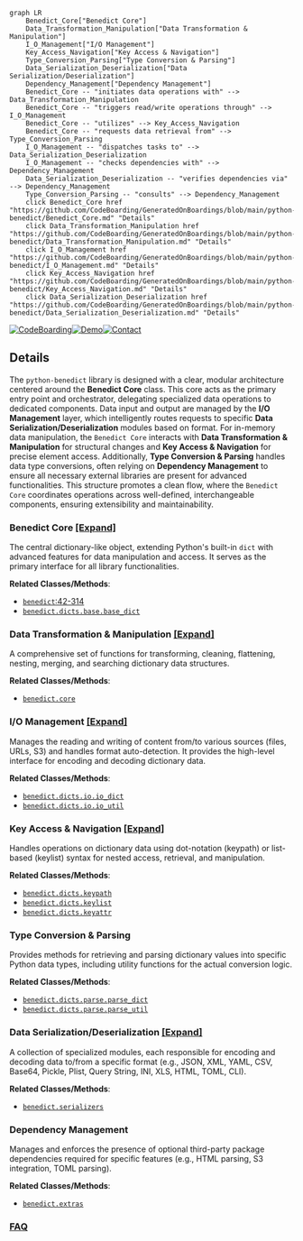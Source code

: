 ```mermaid
graph LR
    Benedict_Core["Benedict Core"]
    Data_Transformation_Manipulation["Data Transformation & Manipulation"]
    I_O_Management["I/O Management"]
    Key_Access_Navigation["Key Access & Navigation"]
    Type_Conversion_Parsing["Type Conversion & Parsing"]
    Data_Serialization_Deserialization["Data Serialization/Deserialization"]
    Dependency_Management["Dependency Management"]
    Benedict_Core -- "initiates data operations with" --> Data_Transformation_Manipulation
    Benedict_Core -- "triggers read/write operations through" --> I_O_Management
    Benedict_Core -- "utilizes" --> Key_Access_Navigation
    Benedict_Core -- "requests data retrieval from" --> Type_Conversion_Parsing
    I_O_Management -- "dispatches tasks to" --> Data_Serialization_Deserialization
    I_O_Management -- "checks dependencies with" --> Dependency_Management
    Data_Serialization_Deserialization -- "verifies dependencies via" --> Dependency_Management
    Type_Conversion_Parsing -- "consults" --> Dependency_Management
    click Benedict_Core href "https://github.com/CodeBoarding/GeneratedOnBoardings/blob/main/python-benedict/Benedict_Core.md" "Details"
    click Data_Transformation_Manipulation href "https://github.com/CodeBoarding/GeneratedOnBoardings/blob/main/python-benedict/Data_Transformation_Manipulation.md" "Details"
    click I_O_Management href "https://github.com/CodeBoarding/GeneratedOnBoardings/blob/main/python-benedict/I_O_Management.md" "Details"
    click Key_Access_Navigation href "https://github.com/CodeBoarding/GeneratedOnBoardings/blob/main/python-benedict/Key_Access_Navigation.md" "Details"
    click Data_Serialization_Deserialization href "https://github.com/CodeBoarding/GeneratedOnBoardings/blob/main/python-benedict/Data_Serialization_Deserialization.md" "Details"
```

[![CodeBoarding](https://img.shields.io/badge/Generated%20by-CodeBoarding-9cf?style=flat-square)](https://github.com/CodeBoarding/GeneratedOnBoardings)[![Demo](https://img.shields.io/badge/Try%20our-Demo-blue?style=flat-square)](https://www.codeboarding.org/demo)[![Contact](https://img.shields.io/badge/Contact%20us%20-%20contact@codeboarding.org-lightgrey?style=flat-square)](mailto:contact@codeboarding.org)

## Details

The `python-benedict` library is designed with a clear, modular architecture centered around the **Benedict Core** class. This core acts as the primary entry point and orchestrator, delegating specialized data operations to dedicated components. Data input and output are managed by the **I/O Management** layer, which intelligently routes requests to specific **Data Serialization/Deserialization** modules based on format. For in-memory data manipulation, the `Benedict Core` interacts with **Data Transformation & Manipulation** for structural changes and **Key Access & Navigation** for precise element access. Additionally, **Type Conversion & Parsing** handles data type conversions, often relying on **Dependency Management** to ensure all necessary external libraries are present for advanced functionalities. This structure promotes a clean flow, where the `Benedict Core` coordinates operations across well-defined, interchangeable components, ensuring extensibility and maintainability.

### Benedict Core [[Expand]](./Benedict_Core.md)
The central dictionary-like object, extending Python's built-in `dict` with advanced features for data manipulation and access. It serves as the primary interface for all library functionalities.


**Related Classes/Methods**:

- <a href="https://github.com/fabiocaccamo/python-benedict/blob/main/benedict/dicts/__init__.py#L42-L314" target="_blank" rel="noopener noreferrer">`benedict`:42-314</a>
- <a href="https://github.com/fabiocaccamo/python-benedict/blob/main/benedict/dicts/base/base_dict.py" target="_blank" rel="noopener noreferrer">`benedict.dicts.base.base_dict`</a>


### Data Transformation & Manipulation [[Expand]](./Data_Transformation_Manipulation.md)
A comprehensive set of functions for transforming, cleaning, flattening, nesting, merging, and searching dictionary data structures.


**Related Classes/Methods**:

- <a href="https://github.com/fabiocaccamo/python-benedict/blob/main/benedict/core/__init__.py" target="_blank" rel="noopener noreferrer">`benedict.core`</a>


### I/O Management [[Expand]](./I_O_Management.md)
Manages the reading and writing of content from/to various sources (files, URLs, S3) and handles format auto-detection. It provides the high-level interface for encoding and decoding dictionary data.


**Related Classes/Methods**:

- <a href="https://github.com/fabiocaccamo/python-benedict/blob/main/benedict/dicts/io/io_dict.py" target="_blank" rel="noopener noreferrer">`benedict.dicts.io.io_dict`</a>
- <a href="https://github.com/fabiocaccamo/python-benedict/blob/main/benedict/dicts/io/io_util.py" target="_blank" rel="noopener noreferrer">`benedict.dicts.io.io_util`</a>


### Key Access & Navigation [[Expand]](./Key_Access_Navigation.md)
Handles operations on dictionary data using dot-notation (keypath) or list-based (keylist) syntax for nested access, retrieval, and manipulation.


**Related Classes/Methods**:

- <a href="https://github.com/fabiocaccamo/python-benedict/blob/main/benedict/dicts/keypath/__init__.py" target="_blank" rel="noopener noreferrer">`benedict.dicts.keypath`</a>
- <a href="https://github.com/fabiocaccamo/python-benedict/blob/main/benedict/dicts/keylist/__init__.py" target="_blank" rel="noopener noreferrer">`benedict.dicts.keylist`</a>
- <a href="https://github.com/fabiocaccamo/python-benedict/blob/main/benedict/dicts/keyattr/__init__.py" target="_blank" rel="noopener noreferrer">`benedict.dicts.keyattr`</a>


### Type Conversion & Parsing
Provides methods for retrieving and parsing dictionary values into specific Python data types, including utility functions for the actual conversion logic.


**Related Classes/Methods**:

- <a href="https://github.com/fabiocaccamo/python-benedict/blob/main/benedict/dicts/parse/parse_dict.py" target="_blank" rel="noopener noreferrer">`benedict.dicts.parse.parse_dict`</a>
- <a href="https://github.com/fabiocaccamo/python-benedict/blob/main/benedict/dicts/parse/parse_util.py" target="_blank" rel="noopener noreferrer">`benedict.dicts.parse.parse_util`</a>


### Data Serialization/Deserialization [[Expand]](./Data_Serialization_Deserialization.md)
A collection of specialized modules, each responsible for encoding and decoding data to/from a specific format (e.g., JSON, XML, YAML, CSV, Base64, Pickle, Plist, Query String, INI, XLS, HTML, TOML, CLI).


**Related Classes/Methods**:

- <a href="https://github.com/fabiocaccamo/python-benedict/blob/main/benedict/serializers/__init__.py" target="_blank" rel="noopener noreferrer">`benedict.serializers`</a>


### Dependency Management
Manages and enforces the presence of optional third-party package dependencies required for specific features (e.g., HTML parsing, S3 integration, TOML parsing).


**Related Classes/Methods**:

- <a href="https://github.com/fabiocaccamo/python-benedict/blob/main/benedict/extras.py" target="_blank" rel="noopener noreferrer">`benedict.extras`</a>




### [FAQ](https://github.com/CodeBoarding/GeneratedOnBoardings/tree/main?tab=readme-ov-file#faq)